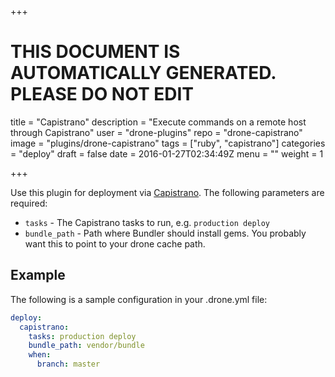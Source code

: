 +++

# THIS DOCUMENT IS AUTOMATICALLY GENERATED. PLEASE DO NOT EDIT

title = "Capistrano"
description = "Execute commands on a remote host through Capistrano"
user = "drone-plugins"
repo = "drone-capistrano"
image = "plugins/drone-capistrano"
tags = ["ruby", "capistrano"]
categories = "deploy"
draft = false
date = 2016-01-27T02:34:49Z
menu = ""
weight = 1

+++

Use this plugin for deployment via [Capistrano](http://capistranorb.com/).
The following parameters are required:

- `tasks` - The Capistrano tasks to run, e.g. `production deploy`
- `bundle_path` - Path where Bundler should install gems. You probably want
this to point to your drone cache path.

## Example

The following is a sample configuration in your .drone.yml file:

```yaml
deploy:
  capistrano:
    tasks: production deploy
    bundle_path: vendor/bundle
    when:
      branch: master
```

